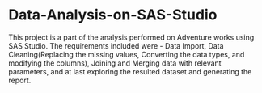 # Data-Analysis-on-SAS-Studio
This project is a part of the analysis performed on Adventure works using SAS Studio. The requirements included were - Data Import, Data Cleaning(Replacing the missing values, Converting the data types, and modifying the columns), Joining and Merging data with relevant parameters, and at last exploring the resulted dataset and generating the report.

